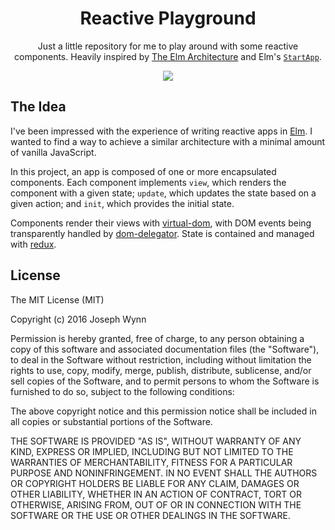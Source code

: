<h1 align="center">Reactive Playground</h1>

<p align="center">
    Just a little repository for me to play around with some reactive components. Heavily inspired by <a href="https://github.com/evancz/elm-architecture-tutorial/">The Elm Architecture</a> and Elm's <a href="https://github.com/evancz/start-app"><code>StartApp</code></a>.
</p>

<p align="center">
    <a href="https://travis-ci.org/wildlyinaccurate/reactive-playground">
        <img src="https://travis-ci.org/wildlyinaccurate/reactive-playground.svg?branch=master">
    </a>
</p>

## The Idea

I've been impressed with the experience of writing reactive apps in [Elm](http://elm-lang.org/). I wanted to find a way to achieve a similar architecture with a minimal amount of vanilla JavaScript.

In this project, an app is composed of one or more encapsulated components. Each component implements `view`, which renders the component with a given state; `update`, which updates the state based on a given action; and `init`, which provides the initial state.

Components render their views with [virtual-dom](https://github.com/Matt-Esch/virtual-dom), with DOM events being transparently handled by [dom-delegator](https://github.com/Raynos/dom-delegator). State is contained and managed with [redux](https://github.com/rackt/redux).

## License

The MIT License (MIT)

Copyright (c) 2016 Joseph Wynn

Permission is hereby granted, free of charge, to any person obtaining a copy
of this software and associated documentation files (the "Software"), to deal
in the Software without restriction, including without limitation the rights
to use, copy, modify, merge, publish, distribute, sublicense, and/or sell
copies of the Software, and to permit persons to whom the Software is
furnished to do so, subject to the following conditions:

The above copyright notice and this permission notice shall be included in all
copies or substantial portions of the Software.

THE SOFTWARE IS PROVIDED "AS IS", WITHOUT WARRANTY OF ANY KIND, EXPRESS OR
IMPLIED, INCLUDING BUT NOT LIMITED TO THE WARRANTIES OF MERCHANTABILITY,
FITNESS FOR A PARTICULAR PURPOSE AND NONINFRINGEMENT. IN NO EVENT SHALL THE
AUTHORS OR COPYRIGHT HOLDERS BE LIABLE FOR ANY CLAIM, DAMAGES OR OTHER
LIABILITY, WHETHER IN AN ACTION OF CONTRACT, TORT OR OTHERWISE, ARISING FROM,
OUT OF OR IN CONNECTION WITH THE SOFTWARE OR THE USE OR OTHER DEALINGS IN THE
SOFTWARE.
